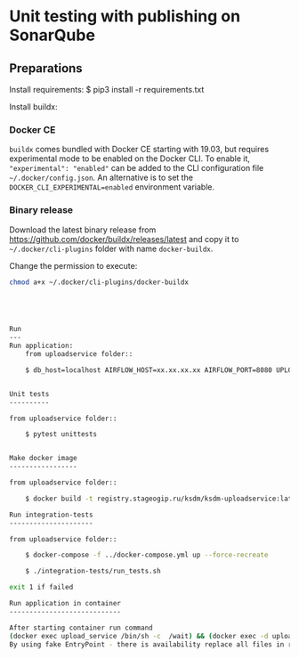 Unit testing with publishing on SonarQube
=========================================

Preparations
------------

Install requirements:
    $ pip3 install -r requirements.txt

Install buildx:
### Docker CE

`buildx` comes bundled with Docker CE starting with 19.03, but requires experimental mode to be enabled on the Docker CLI.
To enable it, `"experimental": "enabled"` can be added to the CLI configuration file `~/.docker/config.json`. An alternative is to set the `DOCKER_CLI_EXPERIMENTAL=enabled` environment variable.

### Binary release

Download the latest binary release from https://github.com/docker/buildx/releases/latest and copy it to `~/.docker/cli-plugins` folder with name `docker-buildx`.

Change the permission to execute:
```sh
chmod a+x ~/.docker/cli-plugins/docker-buildx





Run
---
Run application:
    from uploadservice folder::

    $ db_host=localhost AIRFLOW_HOST=xx.xx.xx.xx AIRFLOW_PORT=8080 UPLOADSERVICE_PORT=8081 python3 -m service


Unit tests
----------

from uploadservice folder::

    $ pytest unittests


Make docker image
-----------------

from uploadservice folder::

    $ docker build -t registry.stageogip.ru/ksdm/ksdm-uploadservice:latest .

Run integration-tests
---------------------

from uploadservice folder::

    $ docker-compose -f ../docker-compose.yml up --force-recreate

    $ ./integration-tests/run_tests.sh

exit 1 if failed

Run application in container
----------------------------

After starting container run command
(docker exec upload_service /bin/sh -c  /wait) && (docker exec -d upload_service /bin/sh -c  /app/run.sh)
By using fake EntryPoint - there is availability replace all files in running container and restart service by executing /app/run.sh
